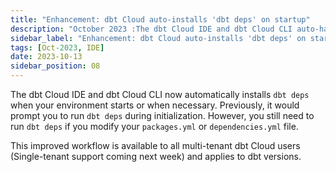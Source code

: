 ```yaml
---
title: "Enhancement: dbt Cloud auto-installs 'dbt deps' on startup"
description: "October 2023 :The dbt Cloud IDE and dbt Cloud CLI auto-handles 'dbt deps' on startup; manual run needed for 'packages.yml' changes. Available for multi-tenant users (single-tenant support coming soon) and applies to all dbt versions."
sidebar_label: "Enhancement: dbt Cloud auto-installs 'dbt deps' on startup"
tags: [Oct-2023, IDE]
date: 2023-10-13
sidebar_position: 08
---
```


The dbt Cloud IDE and dbt Cloud CLI now automatically installs `dbt deps` when your environment starts or when necessary. Previously, it would prompt you to run `dbt deps` during initialization. However, you still need to run `dbt deps` if you modify your `packages.yml` or `dependencies.yml` file.

This improved workflow is available to all multi-tenant dbt Cloud users (Single-tenant support coming next week) and applies to dbt versions.
